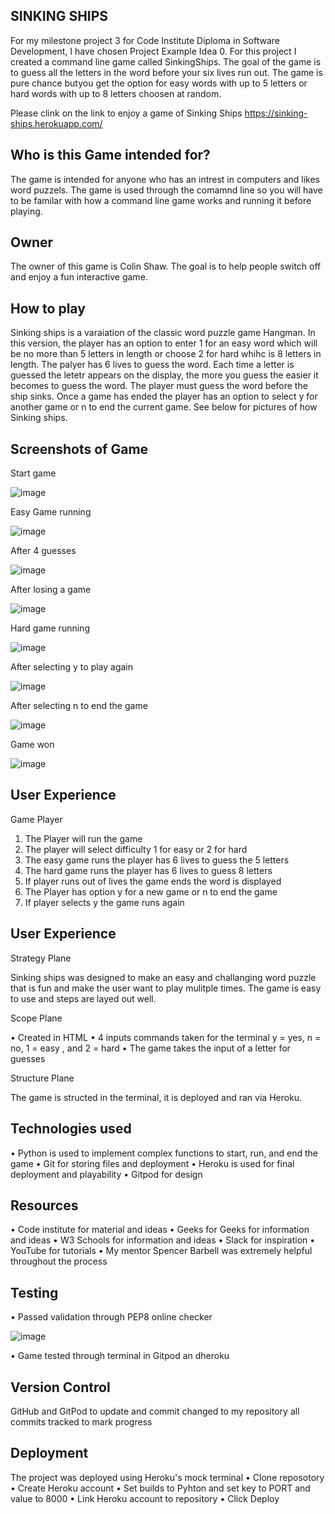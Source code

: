 SINKING SHIPS
--
For my milestone project 3 for Code Institute Diploma in Software Development, I have chosen Project Example Idea 0. For this project I created a command line game called SinkingShips. The goal of the game is to guess all the letters in the word before your six lives run out. The game is pure chance butyou get the option for easy words with up to 5 letters or hard words with up to 8 letters choosen at random. 

Please clink on the link to enjoy a game of Sinking Ships https://sinking-ships.herokuapp.com/

Who is this Game intended for?
--

The game is intended for anyone who has an intrest in computers and likes word puzzels. The game is used through the comamnd line so you will have to be familar with how a command line game works and running it before playing.

Owner
--
The owner of this game is Colin Shaw. The goal is to help people switch off and enjoy a fun interactive game.

How to play
--
Sinking ships is a varaiation of the classic word puzzle game Hangman. In this version, the player has an option to enter 1 for an easy word which will be no more than 5 letters in length or choose 2 for hard whihc is 8 letters in length. The palyer has 6 lives to guess the word. Each time a letter is guessed the letetr appears on the display, the more you guess the easier it becomes to guess the word. The player must guess the word before the ship sinks. Once a game has ended the player has an option to select y for another game or n to end the current game. See below for pictures of how Sinking ships. 

Screenshots of Game
--

Start game

![image](https://user-images.githubusercontent.com/56481190/163455314-55c5d16b-039d-491c-a247-56bf0a0a464a.png)


Easy Game running 

![image](https://user-images.githubusercontent.com/56481190/163455899-f2f383f4-5537-4011-b632-369acf2c9d09.png)


After 4 guesses

![image](https://user-images.githubusercontent.com/56481190/163456084-f27b7a24-9299-4f28-b61d-4007f65b8555.png)


After losing a game 

![image](https://user-images.githubusercontent.com/56481190/163456219-fe18f86d-4919-4eb0-9eb3-e63b5a52f6dc.png)


Hard game running 

![image](https://user-images.githubusercontent.com/56481190/163456740-769660e9-55d5-484b-9199-4e9c74cce274.png)


After selecting y to play again

![image](https://user-images.githubusercontent.com/56481190/163456407-3482f2f8-081c-47ae-82f3-bd64ce3e0b0f.png)


After selecting n to end the game

![image](https://user-images.githubusercontent.com/56481190/163456584-8a796352-00f7-4d02-879c-9a8d8694c584.png)


Game won 

![image](https://user-images.githubusercontent.com/56481190/163457035-495013ae-9c57-4906-a8ae-02f1dfa73fc2.png)


User Experience
--

Game Player
1.	The Player will run the game
2.	The player will select difficulty 1 for easy or 2 for hard
3.	The easy game runs the player has 6 lives to guess the 5 letters
4.	The hard game runs the player has 6 lives to guess 8 letters 
5.	If player runs out of lives the game ends the word is displayed
6.	The Player has option y for a new game or n to end the game 
7.	If player selects y the game runs again 

User Experience
--

Strategy Plane

Sinking ships was designed to make an easy and challanging word puzzle that is fun and make the user want to play mulitple times. The game is easy to use and steps are layed out well. 

Scope Plane

•	Created in HTML
•	4 inputs commands taken for the terminal y = yes, n = no,  1 = easy , and 2 = hard
•	The game takes the input of a letter for guesses


Structure Plane

The game is structed in the terminal, it is deployed and ran via Heroku.


Technologies used
--

•	Python is used to implement complex functions to start, run, and end the game
•	Git for storing files and deployment 
•	Heroku is used for final deployment and playability
•	Gitpod for design

Resources
--

•	Code institute for material and ideas
•	Geeks for Geeks for information and ideas
•	W3 Schools for information and ideas
•	Slack for inspiration
•	YouTube for tutorials
•	My mentor Spencer Barbell was extremely helpful throughout the process


Testing
--
• Passed validation through PEP8 online checker

![image](https://user-images.githubusercontent.com/56481190/163461249-3ccf3dee-46f3-4394-9314-bc8a14b6c5af.png)

• Game tested through terminal in Gitpod an dheroku

Version Control
--

GitHub and GitPod to update and commit changed to my repository all commits tracked to mark progress

Deployment
--

The project was deployed using Heroku's mock terminal
• Clone reposotory
• Create Heroku account
• Set builds to Pyhton and set key to PORT and value to 8000
• Link Heroku account to repository
• Click Deploy
